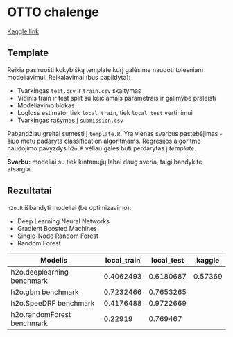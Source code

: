 OTTO chalenge
========================

[Kaggle link](https://www.kaggle.com/c/otto-group-product-classification-challenge)

## Template

Reikia pasiruošti kokybišką template kurį galėsime naudoti tolesniam modeliavimui. Reikalavimai (bus papildyta):

* Tvarkingas `test.csv` ir `train.csv` skaitymas
* Vidinis train ir test split su keičiamais parametrais ir galimybe praleisti
* Modeliavimo blokas
* Logloss estimator tiek `local_train`, tiek `local_test` vertinimui
* Tvarkingas rašymas į `submission.csv`

Pabandžiau greitai sumesti į `template.R`. Yra vienas svarbus pastebėjimas - šiuo metu padaryta classification algoritmams. Regresijos algoritmo naudojimo pavyzdys `h2o.R` vėliau galės būti perdarytas į *template*. 

**Svarbu:** modeliai su tiek kintamųjų labai daug sveria, taigi bandykite atsargiai.

## Rezultatai

`h2o.R` išbandyti modeliai (be optimizavimo):
* Deep Learning Neural Networks
* Gradient Boosted Machines
* Single-Node Random Forest
* Random Forest

| Modelis | local_train | local_test | kaggle |
|---------|-------------|------------|--------|
| h2o.deeplearning benchmark | 0.4062493 | 0.6180687 | 0.57369 |
| h2o.gbm benchmark | 0.7232466 | 0.7653265 ||
| h2o.SpeeDRF benchmark | 0.4176488 | 0.9722669 ||
| h2o.randomForest benchmark | 0.22919 | 0.769467 ||

